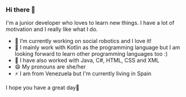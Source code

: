 ### Hi there 👋

I'm a junior developer who loves to learn new things. I have a lot of motivation and I really like what I do.


- 🔭 I’m currently working on social robotics and I love it!
- 🌱 I mainly work with Kotlin as the programming language but I am looking forward to learn other programming languages too :)
- :open_hands: I have also worked with Java, C#, HTML, CSS and XML
- 😄 My pronouns are she/her
- ⚡ I am from Venezuela but I'm currently living in Spain

I hope you have a great day:blossom:

